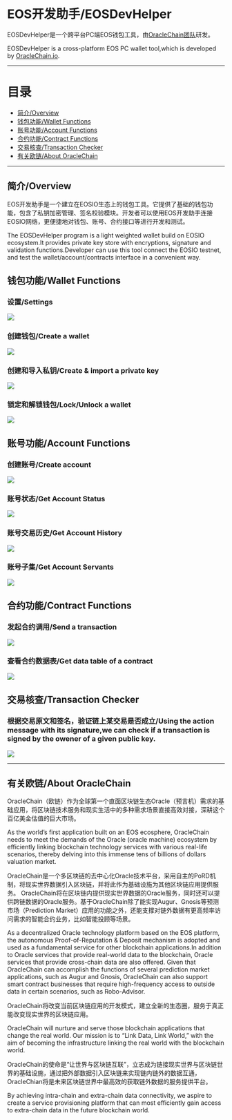 # EOS开发助手/EOSDevHelper

EOSDevHelper是一个跨平台PC端EOS钱包工具，由[OracleChain团队](https://oraclechain.io)研发。

EOSDevHelper is a cross-platform EOS PC wallet tool,which is developed by [OracleChain.io](https://oraclechain.io).

------------------------------

# 目录
* [简介/Overview](#1)
* [钱包功能/Wallet Functions](#2)
* [账号功能/Account Functions](#2)
* [合约功能/Contract Functions](#2)
* [交易核查/Transaction Checker](#2)
* [有关欧链/About OracleChain](#2)

------------------------------

<h2 id="1">简介/Overview</h2>

EOS开发助手是一个建立在EOSIO生态上的钱包工具。它提供了基础的钱包功能，包含了私钥加密管理、签名校验模块。开发者可以使用EOS开发助手连接EOSIO网络，更便捷地对钱包、账号、合约接口等进行开发和测试。

The EOSDevHelper program is a light weighted wallet build on EOSIO ecosystem.It provides private key store with encryptions, signature and validation functions.Developer can use this tool connect the EOSIO testnet, and test the wallet/account/contracts interface in a convenient way.


<h2 id="1">钱包功能/Wallet Functions</h2>

### 设置/Settings
![](https://github.com/OracleChain/EOSDevHelper/raw/master/screenshots/setting.PNG)

### 创建钱包/Create a wallet
![](https://github.com/OracleChain/EOSDevHelper/raw/master/screenshots/wallet.PNG)

### 创建和导入私钥/Create & import a private key
![](https://github.com/OracleChain/EOSDevHelper/raw/master/screenshots/ImportKey.PNG)

### 锁定和解锁钱包/Lock/Unlock a wallet
![](https://github.com/OracleChain/EOSDevHelper/raw/master/screenshots/UnlockWallet.PNG)


<h2 id="1">账号功能/Account Functions</h2>

### 创建账号/Create account
![](https://github.com/OracleChain/EOSDevHelper/raw/master/screenshots/account.PNG)

### 账号状态/Get Account Status
![](https://github.com/OracleChain/EOSDevHelper/raw/master/screenshots/GetAccount.PNG)

### 账号交易历史/Get Account History
![](https://github.com/OracleChain/EOSDevHelper/raw/master/screenshots/GetTransaction.PNG)

### 账号子集/Get Account Servants
![](https://github.com/OracleChain/EOSDevHelper/raw/master/screenshots/GetServants.PNG)



<h2 id="1">合约功能/Contract Functions</h2>

### 发起合约调用/Send a transaction
![](https://github.com/OracleChain/EOSDevHelper/raw/master/screenshots/Push.PNG)

### 查看合约数据表/Get data table of a contract
![](https://github.com/OracleChain/EOSDevHelper/raw/master/screenshots/GetTable.PNG)


<h2 id="1">交易核查/Transaction Checker</h2>

### 根据交易原文和签名，验证链上某交易是否成立/Using the action message with its signature,we can check if a transaction is signed by the owener of a given public key. 
![](https://github.com/OracleChain/EOSDevHelper/raw/master/screenshots/Checker.PNG)

------------------------------
<h2 id="1">有关欧链/About OracleChain</h2>

OracleChain（欧链）作为全球第一个直面区块链生态Oracle（预言机）需求的基础应用，将区块链技术服务和现实生活中的多种需求场景直接高效对接，深耕这个百亿美金估值的巨大市场。

As the world’s first application built on an EOS ecosphere, OracleChain needs to meet the demands of the Oracle (oracle machine) ecosystem by efficiently linking blockchain technology services with various real-life scenarios, thereby delving into this immense tens of billions of dollars valuation market.

OracleChain是一个多区块链的去中心化Oracle技术平台，采用自主的PoRD机制，将现实世界数据引入区块链，并将此作为基础设施为其他区块链应用提供服务。
OracleChain将在区块链内提供现实世界数据的Oracle服务，同时还可以提供跨链数据的Oracle服务。基于OracleChain除了能实现Augur、Gnosis等预测市场（Prediction Market）应用的功能之外，还能支撑对链外数据有更高频率访问需求的智能合约业务，比如智能投顾等场景。

As a decentralized Oracle technology platform based on the EOS platform, the autonomous Proof-of-Reputation & Deposit mechanism is adopted and used as a fundamental service for other blockchain applications.In addition to Oracle services that provide real-world data to the blockchain, Oracle services that provide cross-chain data are also offered. Given that OracleChain can accomplish the functions of several prediction market applications, such as Augur and Gnosis, OracleChain can also support smart contract businesses that require high-frequency access to outside data in certain scenarios, such as Robo-Advisor.

OracleChain将改变当前区块链应用的开发模式，建立全新的生态圈，服务于真正能改变现实世界的区块链应用。

OracleChain will nurture and serve those blockchain applications that change the real world. Our mission is to “Link Data, Link World,” with the aim of becoming the infrastructure linking the real world with the blockchain world.

OracleChain的使命是“让世界与区块链互联”，立志成为链接现实世界与区块链世界的基础设施，通过把外部数据引入区块链来实现链内链外的数据互通，OracleChian将是未来区块链世界中最高效的获取链外数据的服务提供平台。

By achieving intra-chain and extra-chain data connectivity, we aspire to create a service provisioning platform that can most efficiently gain access to extra-chain data in the future blockchain world.
